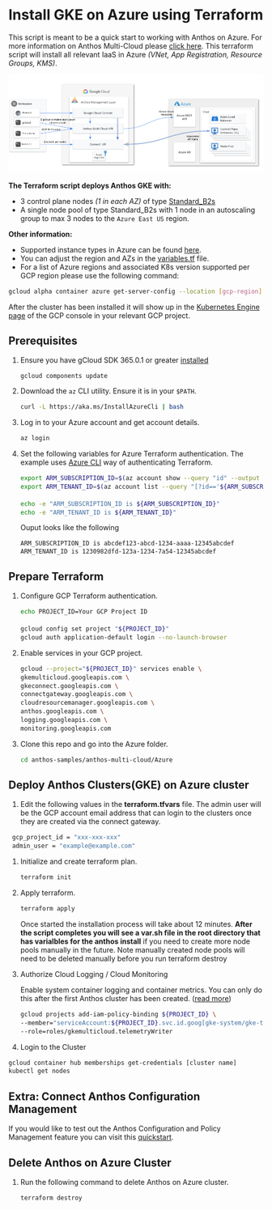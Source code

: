 # Install GKE on Azure using Terraform

This script is meant to be a quick start to working with Anthos on Azure. For more information on Anthos Multi-Cloud please [click here](https://cloud.google.com/anthos/clusters/docs/multi-cloud/). This terraform script will install all relevant IaaS in Azure _(VNet, App Registration, Resource Groups, KMS)_.

![Anthos Multi-Cloud](Anthos-Multi-Azure.png)

 **The Terraform script deploys Anthos GKE with:**
- 3 control plane nodes _(1 in each AZ)_ of type [Standard_B2s](https://docs.microsoft.com/en-us/azure/virtual-machines/sizes-b-series-burstable)
- A single node pool of type Standard_B2s with 1 node in an autoscaling group to max 3 nodes to the `Azure East US` region.

**Other information:**
- Supported instance types in Azure can be found [here](https://cloud.google.com/anthos/clusters/docs/multi-cloud/azure/reference/supported-vms).
- You can adjust the region and AZs in the [variables.tf](/anthos-multi-cloud/Azure/variables.tf) file.
- For a list of Azure regions and associated K8s version supported per GCP region please use the following command:
```bash
gcloud alpha container azure get-server-config --location [gcp-region]
```
After the cluster has been installed it will show up in the [Kubernetes Engine page](https://console.cloud.google.com/kubernetes/list/overview) of the GCP console in your relevant GCP project.

## Prerequisites

1. Ensure you have gCloud SDK 365.0.1 or greater [installed](https://cloud.google.com/sdk/docs/install)
   ```
   gcloud components update
   ```

1. Download the `az` CLI utility. Ensure it is in your `$PATH`.

   ```bash
   curl -L https://aka.ms/InstallAzureCli | bash
   ```

1. Log in to your Azure account and get account details.

   ```bash
   az login
   ```

1. Set the following variables for Azure Terraform authentication. The example uses [Azure CLI](https://registry.terraform.io/providers/hashicorp/azurerm/latest/docs/guides/azure_cli) way of authenticating Terraform.

   ```bash
   export ARM_SUBSCRIPTION_ID=$(az account show --query "id" --output tsv)
   export ARM_TENANT_ID=$(az account list --query "[?id=='${ARM_SUBSCRIPTION_ID}'].{tenantId:tenantId}" --output tsv)

   echo -e "ARM_SUBSCRIPTION_ID is ${ARM_SUBSCRIPTION_ID}"
   echo -e "ARM_TENANT_ID is ${ARM_TENANT_ID}"
   ```

   Ouput looks like the following

   ```
   ARM_SUBSCRIPTION_ID is abcdef123-abcd-1234-aaaa-12345abcdef
   ARM_TENANT_ID is 1230982dfd-123a-1234-7a54-12345abcdef
   ```

## Prepare Terraform

1. Configure GCP Terraform authentication.

   ```bash
   echo PROJECT_ID=Your GCP Project ID

   gcloud config set project "${PROJECT_ID}"
   gcloud auth application-default login --no-launch-browser
   ```

1. Enable services in your GCP project.

   ```bash
   gcloud --project="${PROJECT_ID}" services enable \
   gkemulticloud.googleapis.com \
   gkeconnect.googleapis.com \
   connectgateway.googleapis.com \
   cloudresourcemanager.googleapis.com \
   anthos.googleapis.com \
   logging.googleapis.com \
   monitoring.googleapis.com
   ```

1. Clone this repo and go into the Azure folder.

   ```bash
   cd anthos-samples/anthos-multi-cloud/Azure
   ```

## Deploy Anthos Clusters(GKE) on Azure cluster

1. Edit the following values in the **terraform.tfvars** file. The admin user will be the GCP account email address that can login to the clusters once they are created via the connect gateway.

  ```bash
   gcp_project_id = "xxx-xxx-xxx"
   admin_user = "example@example.com"
   ```

1. Initialize and create terraform plan.

   ```bash
   terraform init
   ```

1. Apply terraform.

   ```bash
   terraform apply
   ```
    Once started the installation process will take about 12 minutes. **After the script completes you will see a var.sh file in the root directory that has varialbles for the anthos install** if you need to create more node pools manually in the future. Note manually created node pools will need to be deleted manually before you run terraform destroy

1. Authorize Cloud Logging / Cloud Monitoring

   Enable system container logging and container metrics. You can only do this after the first Anthos cluster has been created.
   ([read more](https://cloud.google.com/anthos/clusters/docs/multi-cloud/aws/how-to/create-cluster#telemetry-agent-auth))

   ``` bash
   gcloud projects add-iam-policy-binding ${PROJECT_ID} \
   --member="serviceAccount:${PROJECT_ID}.svc.id.goog[gke-system/gke-telemetry-agent]" \
   --role=roles/gkemulticloud.telemetryWriter
   ```

 1. Login to the Cluster

   ```bash
   gcloud container hub memberships get-credentials [cluster name]
   kubectl get nodes
   ```
## Extra: Connect Anthos Configuration Management

If you would like to test out the Anthos Configuration and Policy Management feature you can visit this [quickstart](https://cloud.google.com/anthos-config-management/docs/archive/1.9/config-sync-quickstart).

## Delete Anthos on Azure Cluster

1. Run the following command to delete Anthos on Azure cluster.

   ```bash
   terraform destroy
   ```
